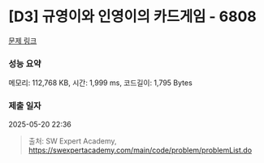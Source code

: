# [D3] 규영이와 인영이의 카드게임 - 6808 

[문제 링크](https://swexpertacademy.com/main/code/problem/problemDetail.do?contestProbId=AWgv9va6HnkDFAW0) 

### 성능 요약

메모리: 112,768 KB, 시간: 1,999 ms, 코드길이: 1,795 Bytes

### 제출 일자

2025-05-20 22:36



> 출처: SW Expert Academy, https://swexpertacademy.com/main/code/problem/problemList.do
